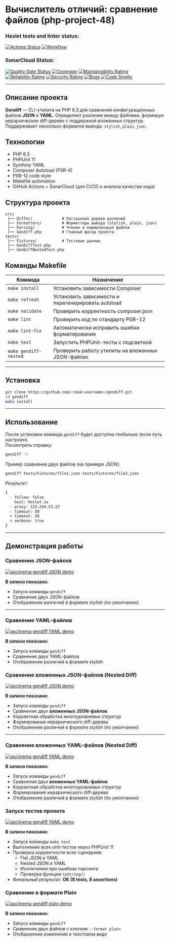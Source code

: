 # Вычислитель отличий: сравнение файлов (php-project-48)

### Hexlet tests and linter status:

[![Actions Status](https://github.com/yaleksandr89/php-project-48/actions/workflows/hexlet-check.yml/badge.svg)](https://github.com/yaleksandr89/php-project-48/actions)
[![Workflow](https://github.com/yaleksandr89/php-project-48/actions/workflows/workflow.yml/badge.svg)](https://github.com/yaleksandr89/php-project-48/actions)

### SonarCloud Status:

[![Quality Gate Status](https://sonarcloud.io/api/project_badges/measure?project=yaleksandr89_php-project-48&metric=alert_status)](https://sonarcloud.io/summary/new_code?id=yaleksandr89_php-project-48)
[![Coverage](https://sonarcloud.io/api/project_badges/measure?project=yaleksandr89_php-project-48&metric=coverage)](https://sonarcloud.io/summary/new_code?id=yaleksandr89_php-project-48)
[![Maintainability Rating](https://sonarcloud.io/api/project_badges/measure?project=yaleksandr89_php-project-48&metric=sqale_rating)](https://sonarcloud.io/summary/new_code?id=yaleksandr89_php-project-48)
[![Reliability Rating](https://sonarcloud.io/api/project_badges/measure?project=yaleksandr89_php-project-48&metric=reliability_rating)](https://sonarcloud.io/summary/new_code?id=yaleksandr89_php-project-48)
[![Security Rating](https://sonarcloud.io/api/project_badges/measure?project=yaleksandr89_php-project-48&metric=security_rating)](https://sonarcloud.io/summary/new_code?id=yaleksandr89_php-project-48)
[![Bugs](https://sonarcloud.io/api/project_badges/measure?project=yaleksandr89_php-project-48&metric=bugs)](https://sonarcloud.io/summary/new_code?id=yaleksandr89_php-project-48)
[![Code Smells](https://sonarcloud.io/api/project_badges/measure?project=yaleksandr89_php-project-48&metric=code_smells)](https://sonarcloud.io/summary/new_code?id=yaleksandr89_php-project-48)

---

## Описание проекта

**Gendiff** — CLI-утилита на PHP 8.3 для сравнения конфигурационных файлов **JSON** и **YAML**. Определяет различия между файлами, формируя иерархическое diff-дерево с поддержкой
вложенных структур. Поддерживает несколько форматов вывода: `stylish`, `plain`, `json`.

## Технологии

- PHP 8.3
- PHPUnit 11
- Symfony YAML
- Composer Autoload (PSR-4)
- PSR-12 code style
- Makefile automation
- GitHub Actions + SonarCloud (для CI/CD и анализа качества кода)

## Структура проекта

```
src/
 ├── Differ/             # Построение дерева различий
 ├── Formatters/         # Форматтеры вывода (stylish, plain, json)
 ├── Parsing/            # Чтение и нормализация файлов
 ├── Gendiff.php         # Главный фасад проекта
tests/
 ├── Fixtures/           # Тестовые данные
 ├── GenDiffTest.php
 ├── GenDiffNestedTest.php
```

## Команды Makefile

| Команда               | Назначение                                         |
|-----------------------|----------------------------------------------------|
| `make install`        | Установить зависимости Composer                    |
| `make refresh`        | Установить зависимости и перегенерировать autoload |
| `make validate`       | Проверить корректность composer.json               |
| `make lint`           | Проверить код по стандарту PSR-12                  |
| `make lint-fix`       | Автоматически исправить ошибки форматирования      |
| `make test`           | Запустить PHPUnit-тесты с подсветкой               |
| `make gendiff-nested` | Проверить работу утилиты на вложенных JSON-файлах  |

---

## Установка

```bash
git clone https://github.com/<твой-username>/gendiff.git
cd gendiff
make install
```

---

## Использование

После установки команда `gendiff` будет доступна глобально (если путь настроен).  
Посмотреть справку:

```bash
gendiff -h
```

Пример сравнения двух файлов (на примере JSON):

```bash
gendiff tests/Fixtures/file1.json tests/Fixtures/file2.json
```

Результат:

```bash
{
  - follow: false
    host: hexlet.io
  - proxy: 123.234.53.22
  - timeout: 50
  + timeout: 20
  + verbose: true
}
```

---

## Демонстрация работы

### Сравнение JSON-файлов

[![asciinema gendiff JSON demo](https://asciinema.org/a/loUSAgY5zyindr10qJsLl0Wvr.svg)](https://asciinema.org/a/loUSAgY5zyindr10qJsLl0Wvr)

**В записи показано:**

- Запуск команды `gendiff`
- Сравнение двух JSON-файлов
- Отображение различий в формате *stylish* (по умолчанию)

---

### Сравнение YAML-файлов

[![asciinema gendiff YAML demo](https://asciinema.org/a/8vvsWhdtuDi9X5W0IQmD8Anpt.svg)](https://asciinema.org/a/8vvsWhdtuDi9X5W0IQmD8Anpt)

**В записи показано:**

- Запуск команды `gendiff`
- Сравнение двух YAML-файлов
- Отображение различий в формате *stylish*

### Сравнение вложенных JSON-файлов (Nested Diff)

[![asciinema gendiff JSON demo](https://asciinema.org/a/Kiw724OEGT3Tg4UYCtuXALXr6.svg)](https://asciinema.org/a/Kiw724OEGT3Tg4UYCtuXALXr6)

**В записи показано:**

- Запуск команды `gendiff`
- Сравнение двух **вложенных JSON-файлов**
- Корректная обработка многоуровневых структур
- Формирование иерархического diff-дерева
- Отображение различий в формате *stylish* (по умолчанию)

---

### Сравнение вложенных YAML-файлов (Nested Diff)

[![asciinema gendiff YAML demo](https://asciinema.org/a/IjDFr7dv9Fl98jMA7emj79AYt.svg)](https://asciinema.org/a/IjDFr7dv9Fl98jMA7emj79AYt)

**В записи показано:**

- Запуск команды `gendiff`
- Сравнение двух **вложенных YAML-файлов**
- Корректная обработка многоуровневых структур
- Формирование иерархического diff-дерева
- Отображение различий в формате *stylish* (по умолчанию)

### Запуск тестов проекта

[![asciinema gendiff YAML demo](https://asciinema.org/a/j49B9HGAK3mlPWsfdFEU0VDQQ.svg)](https://asciinema.org/a/j49B9HGAK3mlPWsfdFEU0VDQQ)

**В записи показано:**

- Запуск команды `make test`
- Выполнение всех unit-тестов через PHPUnit 11
- Проверка корректности всех сценариев:
  - Flat JSON и YAML
  - Nested JSON и YAML
  - Исключения при ошибках парсинга
  - Проверка функции `toString()`
- Финальный результат: **OK (8 tests, 8 assertions)**

### Сравнение в формате Plain

[![asciinema gendiff plain demo](https://asciinema.org/a/mkUlgLCDfti2jffl14RdvU5UK.svg)](https://asciinema.org/a/mkUlgLCDfti2jffl14RdvU5UK)

**В записи показано:**
- Запуск команды `gendiff`
- Сравнение двух файлов с ключом `--format plain`
- Отображение изменений в текстовом виде
